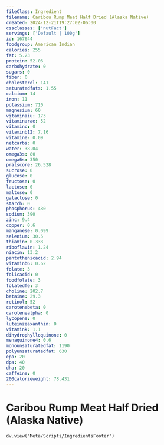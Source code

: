 ```yaml
---
fileClass: Ingredient
filename: Caribou Rump Meat Half Dried (Alaska Native)
created: 2024-12-21T19:27:02-06:00
cssclasses: ['nutFact']
servings: ['Default | 100g']
id: 167644
foodgroup: American Indian
calories: 255
fat: 5.23
protein: 52.06
carbohydrate: 0
sugars: 0
fiber: 0
cholesterol: 141
saturatedfats: 1.55
calcium: 14
iron: 11
potassium: 710
magnesium: 60
vitaminaiu: 173
vitaminarae: 52
vitaminc: 0
vitaminb12: 7.16
vitamine: 0.09
netcarbs: 0
water: 38.04
omega3s: 80
omega6s: 350
pralscore: 26.528
sucrose: 0
glucose: 0
fructose: 0
lactose: 0
maltose: 0
galactose: 0
starch: 0
phosphorus: 480
sodium: 390
zinc: 9.4
copper: 0.6
manganese: 0.099
selenium: 30.5
thiamin: 0.333
riboflavin: 1.24
niacin: 13.2
pantothenicacid: 2.94
vitaminb6: 0.62
folate: 3
folicacid: 0
foodfolate: 3
folatedfe: 3
choline: 202.7
betaine: 29.3
retinol: 52
carotenebeta: 0
carotenealpha: 0
lycopene: 0
luteinzeaxanthin: 0
vitamink: 1.1
dihydrophylloquinone: 0
menaquinone4: 0.6
monounsaturatedfat: 1190
polyunsaturatedfat: 630
epa: 20
dpa: 40
dha: 20
caffeine: 0
200calorieweight: 78.431
---
```


# Caribou Rump Meat Half Dried (Alaska Native)

```dataviewjs
dv.view("Meta/Scripts/IngredientsFooter")
```